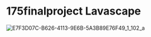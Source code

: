 # 175finalproject Lavascape
![E7F3D07C-B626-4113-9E6B-5A3B89E76F49_1_102_a](https://user-images.githubusercontent.com/24357628/167743871-b645f87e-64be-4135-881e-3af4e4f8347a.jpeg)

